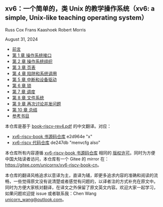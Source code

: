 xv6：一个简单的，类 Unix 的教学操作系统（xv6: a simple, Unix-like teaching operating system）
----

Russ Cox Frans Kaashoek Robert Morris

August 31, 2024

- [前言](./foreword.md)
- [第 1 章 操作系统接口](./ch1-os-interfaces.md)
- [第 2 章 操作系统组织](./ch2-os-organization.md)
- [第 3 章 页表](./ch3-pagetables.md)
- [第 4 章 陷阱和系统调用](./ch4-traps.md)
- [第 5 章 中断和设备驱动](./ch5-interrupts.md)
- [第 6 章 锁](./ch6-locking.md)
- [第 7 章 调度](./ch7-scheduling.md)
- [第 8 章 文件系统](./ch8-filesystem.md)
- [第 9 章 再次讨论并发问题](./ch9-concurrency.md)
- [第 10 章 总结](./ch10-summary.md)
- [参考书目](./bibliography.md)

本仓库是基于 [book-riscv-rev4.pdf][1] 的中文翻译。对应：

- [xv6-riscv-book 书源码仓库][3] e2d964e "x"
- [xv6-riscv 代码仓库][2] de247db "menvcfg also"

本仓库所有内容遵循 [xv6-riscv-book 书源码仓库][3] 相同的 [版权许可](./LICENSE)。同时为方便中国大陆读者访问，本仓库有一个 Gitee 的 mirror 在：<https://gitee.com/unicornx/xv6-riscv-book-cn>。

本仓库的翻译风格追求以意译为主，直译为辅，即更多追求内容的准确和阅读的流畅，一些觉得原文没有说清楚或者感觉有问题的，以译者注的方式补充在原文中。同时为方便大家核对翻译，在译文之外保留了原文英文内容。欢迎大家一起学习，如果问题欢迎提 issue 或者联系我：Chen Wang <unicorn_wang@outlook.com>。

[1]:https://pdos.csail.mit.edu/6.828/2024/xv6/book-riscv-rev4.pdf
[2]:https://github.com/mit-pdos/xv6-riscv
[3]:https://github.com/mit-pdos/xv6-riscv-book